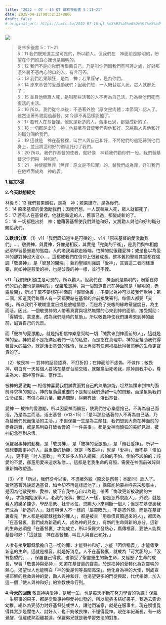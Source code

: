 ```yaml
---
title: "2022 – 07 – 16 QT 哥林多後書 5：11~21"
date: 2025-04-12T00:52:23+0800
draft: false
# original_url: https://cmtc.tw/2022-07-16-qt-%e5%93%a5%e6%9e%97%e5%a4%9a%e5%be%8c%e6%9b%b8-5%ef%bc%9a1121
---
```


![](/images/qt.jpg)
> 哥林多後書 5：11\~21  
> 5：11 我們既知道主是可畏的，所以勸人。但我們在　神面前是顯明的，盼望在你們的良心裡也是顯明的。  
> 5：12 我們不是向你們再舉薦自己，乃是叫你們因我們有可誇之處，好對那憑外貌不憑內心誇口的人，有言可答。  
> 5：13 我們若果顛狂，是為　神；若果謹守，是為你們。  
> 5：14 原來基督的愛激勵我們；因我們想，一人既替眾人死，眾人就都死了；  
> 5：15 並且他替眾人死，是叫那些活著的人不再為自己活，乃為替他們死而復活的主活。  
> 5：16 所以，我們從今以後，不憑著外貌（原文是肉體；本節同）認人了。雖然憑著外貌認過基督，如今卻不再這樣認他了。  
> 5：17 若有人在基督裡，他就是新造的人，舊事已過，都變成新的了。  
> 5：18 一切都是出於　神；他藉著基督使我們與他和好，又將勸人與他和好的職分賜給我們。  
> 5：19 這就是　神在基督裡，叫世人與自己和好，不將他們的過犯歸到他們身上，並且將這和好的道理託付了我們。  
> 5：20 所以，我們作基督的使者，就好像　神藉我們勸你們一般。我們替基督求你們與　神和好。  
> 5：21 　神使那無罪（無罪：原文是不知罪）的，替我們成為罪，好叫我們在他裡面成為　神的義。

**1.經文3遍**

**2.今天默想經文**
  
林後 5：13 我們若果顛狂，是為　神；若果謹守，是為你們。  
5：14 原來基督的愛激勵我們；因我們想，一人既替眾人死，眾人就都死了。  
5：17 若有人在基督裡，他就是新造的人，舊事已過，都變成新的了。  
5：18 一切都是出於　神；他藉著基督使我們與他和好，又將勸人與他和好的職分賜給我們。

**3.默想分享**
（1）v11「我們既知道主是可畏的」、v14「原來基督的愛激勵我們」…。敬畏神，與愛神，好像是相反，其實是「完美的平衡」，是我們與神相處必須學習最重要的態度。人的老我喜歡走極端，怕神的就很難愛神；或是自以為愛神的卻對神沒大沒小…，這都使我們在信仰上很難成長。整本舊約聖經其實都在強調「敬畏神」，是「智慧的開端」；新約聖經則強調「愛神」，其實這二者同樣重要，就如神是慈愛的神，也是公義的神一樣，並行不悖。

v11「我們既知道主是可畏的，所以勸人。但我們在　神面前是顯明的，盼望在你們的良心裡也是顯明的。」保羅敬畏神，第一個知道自己在神面前是「顯明的，赤露敞開」，所以千萬不要想在神面前「假冒偽善」，不要以為神可以被我們欺哄；第二個，知道我們每個人有一天都要站在基督的台前接受審判，每個人都要「交帳」，所以我們不敢糊塗度日或是放縱情慾，而是為了交帳的緣故儆醒度日，為主而活。因此，一個敬畏神的人帶著真實與坦然無懼的心來到神的面前，接受幫助：「得憐恤、蒙恩惠，成為我們隨時的幫助」。所以敬畏神使我們謙卑來到神的面前，誠實自己的光景。

而「被神的愛激勵」，就是指相信神樂意幫助一切「誠實來到神面前的人」，這就是神的愛。神的愛不是指滿足我們一切的私慾，而是指在真理中，神的愛幫助我們得著最大的福分，就是活出基督的性情，世上再沒有任何祝福比得著耶穌的生命更寶貴的了。

（2）敬畏神 — 對神的話語認真、不打折扣；在神面前不虛偽、不做作；敬畏神，明白有一天每個人要站在基督台前交帳，就願意治死老我，除掉自我中心，尊主為大，把神當作主、當作王。

被神的愛激勵 — 相信神喜愛我們誠實面對自己的無助無能，坦然無懼來到神的面前尋求神的幫助。神的幫助最重要的不是幫助我們逃避一切的問題，而是幫助我們生命成長，有信心與力量，勝過問題，得勝有餘，活出基督。

愛神 — 被神的愛激勵，所以因愛神而顛狂，使我們甘心樂意捨己，不再為自己而活，乃是為主而活，活出基督（v13\~15）：「是叫那些活著的人不再為自己活，乃為替他們死而復活的主活。」不但保羅一生是為主顛狂，我們想到大衛在神面前的赤身跳舞，或是馬利亞打破香膏的「一件美事」，都是愛神而顛狂的美好見證，被神紀念存到永恆。

保羅服事神的動機，是「敬畏神」，是「被神的愛激勵」，是「顛狂愛神」。所以一個想要服事神的人，最重要的動機，就是「敬畏神」，就是「愛神」，而不是「懼怕人」，更不是「討人喜歡」。今天許多人陷入網羅，該怕的不怕，倒怕不該怕的；該愛的不愛，卻濫用愛來追求私慾…。這都是老我生命的寫照，需要在神面前破碎與重新悔改塑造。

（3）v16「所以，我們從今以後，不憑著外貌（原文是肉體；本節同）認人了。雖然憑著外貌認過基督，如今卻不再這樣認他了。」保羅能夠蒙神呼召來服事主，是因為他敬畏神、愛神，放下自我中心自以為是，帶著「悔改更新被改變的生命」，才能開始服事人。老我的服事，像世人一樣，都是慿外貌認人」，外貌，就是看人的錢多錢少、學歷高低、社會地位、恩賜大小來判斷一個人；但是在基督裏我們成為「新造的人」，就有與世人不一樣的「屬靈眼光」，不是憑外貌，而是在基督裏看見「世人都是被耶穌拯救的罪人」，都是被主「用重價買贖過來的人」，都因為「在基督裏，我們成為新造的人，成為神的兒女」，有新的生命與新的身分。這新的生命必須是「在基督裏」才能成立，所以保羅大發熱心，廣傳福音，要使人能與基督和好：「這就是　神在基督裡，叫世人與自己和好。」

人唯有接受耶穌承擔自己一切的罪，才能與神和好，才能「因信稱義」，才能領受新造的生命，這就是福音，就是好消息。人不在基督裏，就成為「可咒詛的」、「沒有指望的」…，保羅自己得救，也領受了聖靈重生的新生命，又經歷了生命的成長，學習「敬畏神與愛神」，知道在基督裏的寶貴。於是把神的愛轉化為對靈魂的熱心，渴望世人也能明白「神的愛是何等長闊高深」。他化身為神的大使，到處宣揚耶穌的拯救與神的愛，勸人與神和好，也渴望更多的門徒興起，代代相傳，加入這一個「使人與神和好」的宣教使命行列。

**4.今天的回應**
敬畏神與愛神，是我一生，也是每天不斷在努力學習的功課！保羅一生服事的果子，都是從敬畏神與愛神出發的，所以能夠多結好果子。我過去靈命幼稚，總以為要努力討好基督徒或世人，讓他們滿意，就是在服事主，現在慢慢覺得其實那是懼怕人、討好人，也不夠敬畏神，不懂得愛神。現在年紀漸長，有一點覺醒，但離成熟距離甚遠，保羅弟兄就是我學習效法的對象。
